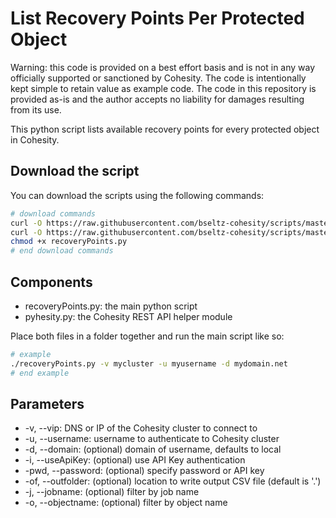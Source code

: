 # List Recovery Points Per Protected Object

Warning: this code is provided on a best effort basis and is not in any way officially supported or sanctioned by Cohesity. The code is intentionally kept simple to retain value as example code. The code in this repository is provided as-is and the author accepts no liability for damages resulting from its use.

This python script lists available recovery points for every protected object in Cohesity.

## Download the script

You can download the scripts using the following commands:

```bash
# download commands
curl -O https://raw.githubusercontent.com/bseltz-cohesity/scripts/master/python/recoveryPoints/recoveryPoints.py
curl -O https://raw.githubusercontent.com/bseltz-cohesity/scripts/master/python/pyhesity.py
chmod +x recoveryPoints.py
# end download commands
```

## Components

* recoveryPoints.py: the main python script
* pyhesity.py: the Cohesity REST API helper module

Place both files in a folder together and run the main script like so:

```bash
# example
./recoveryPoints.py -v mycluster -u myusername -d mydomain.net
# end example
```

## Parameters

* -v, --vip: DNS or IP of the Cohesity cluster to connect to
* -u, --username: username to authenticate to Cohesity cluster
* -d, --domain: (optional) domain of username, defaults to local
* -i, --useApiKey: (optional) use API Key authentication
* -pwd, --password: (optional) specify password or API key
* -of, --outfolder: (optional) location to write output CSV file (default is '.')
* -j, --jobname: (optional) filter by job name
* -o, --objectname: (optional) filter by object name
